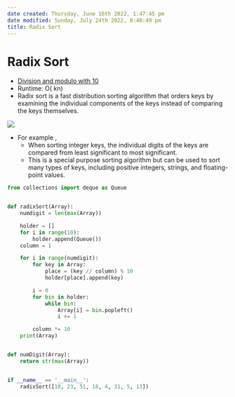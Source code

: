 ```yaml
---
date created: Thursday, June 16th 2022, 1:47:45 pm
date modified: Sunday, July 24th 2022, 8:40:49 pm
title: Radix Sort
---
```


# Radix Sort

- [Division and modulo with 10](Algo/Python%20Tips%20&%20Tricks/Division%20and%20modulo%20with%2010.md)
- Runtime: O( kn)
- Radix sort is a fast distribution sorting algorithm that orders keys by examining the individual components of the keys instead of comparing the keys themselves.

![](https://ds055uzetaobb.cloudfront.net/brioche/uploads/IEZs8xJML3-radixsort_ed.png?width=1200)

- For example ,
	- When sorting integer keys, the individual digits of the keys are compared from least significant to most significant.
	- This is a special purpose sorting algorithm but can be used to sort many types of keys, including positive integers, strings, and floating-point values.

```python
from collections import deque as Queue


def radixSort(Array):
    numdigit = len(max(Array))

    holder = []
    for i in range(10):
        holder.append(Queue())
    column = 1

    for i in range(numdigit):
        for key in Array:
            place = (key // column) % 10
            holder[place].append(key)

        i = 0
        for bin in holder:
            while bin:
                Array[i] = bin.popleft()
                i += 1

        column *= 10
    print(Array)


def numDigit(Array):
    return str(max(Array))


if __name__ == '__main__':
    radixSort([10, 23, 51, 18, 4, 31, 5, 13])
```
